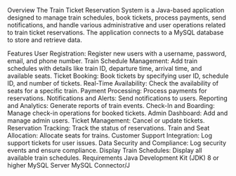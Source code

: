 Overview
The Train Ticket Reservation System is a Java-based application designed to manage train schedules, book tickets, process payments, send notifications, and handle various administrative and user operations related to train ticket reservations. The application connects to a MySQL database to store and retrieve data.

Features
User Registration: Register new users with a username, password, email, and phone number.
Train Schedule Management: Add train schedules with details like train ID, departure time, arrival time, and available seats.
Ticket Booking: Book tickets by specifying user ID, schedule ID, and number of tickets.
Real-Time Availability: Check the availability of seats for a specific train.
Payment Processing: Process payments for reservations.
Notifications and Alerts: Send notifications to users.
Reporting and Analytics: Generate reports of train events.
Check-In and Boarding: Manage check-in operations for booked tickets.
Admin Dashboard: Add and manage admin users.
Ticket Management: Cancel or update tickets.
Reservation Tracking: Track the status of reservations.
Train and Seat Allocation: Allocate seats for trains.
Customer Support Integration: Log support tickets for user issues.
Data Security and Compliance: Log security events and ensure compliance.
Display Train Schedules: Display all available train schedules.
Requirements
Java Development Kit (JDK) 8 or higher
MySQL Server
MySQL Connector/J

